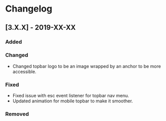 # Changelog

## [3.X.X] - 2019-XX-XX

### Added

### Changed

- Changed topbar logo to be an image wrapped by an anchor to be more accessible.

### Fixed

- Fixed issue with esc event listener for topbar nav menu.
- Updated animation for mobile topbar to make it smoother.

### Removed
